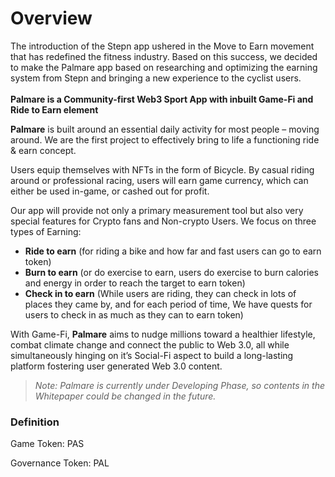# Overview

The introduction of the Stepn app ushered in the Move to Earn movement that has redefined the fitness industry. Based on this success, we decided to make the Palmare app based on researching and optimizing the earning system from Stepn and bringing a new experience to the cyclist users.\
\
**Palmare is a Community-first Web3 Sport App with inbuilt Game-Fi and Ride to Earn element**

**Palmare** is built around an essential daily activity for most people – moving around. We are the first project to effectively bring to life a functioning ride & earn concept.

Users equip themselves with NFTs in the form of Bicycle. By casual riding around or professional racing, users will earn game currency, which can either be used in-game, or cashed out for profit.

Our app will provide not only a primary measurement tool but also very special features for Crypto fans and Non-crypto Users. We focus on three types of Earning:

* **Ride to earn** (for riding a bike and how far and fast users can go to earn token)
* **Burn to earn** (or do exercise to earn, users do exercise to burn calories and energy in order to reach the target to earn token)
* **Check in to earn** (While users are riding, they can check in lots of places they came by, and for each period of time, We have quests for users to check in as much as they can to earn token)

With Game-Fi, **Palmare** aims to nudge millions toward a healthier lifestyle, combat climate change and connect the public to Web 3.0, all while simultaneously hinging on it’s Social-Fi aspect to build a long-lasting platform fostering user generated Web 3.0 content.

> _Note: Palmare is currently under Developing Phase, so contents in the Whitepaper could be changed in the future._

### Definition

Game Token: PAS

Governance Token: PAL
